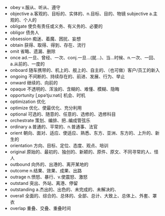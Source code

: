 - obey v.服从、听从、遵守
- objective a.客观的、目标的、实体的、n.目标、目的、物镜     subjective a.主观的、个人的
- obligate 使负有责任或义务、有义务的、必要的
- obligor 债务人
- obsession 痴迷、着魔、困扰、妄想
- obtain 获得、取得、得到、存在、流行
- omit 省略、遗漏、删除
- once ad.一旦、曾经、一次、conj.一旦...(就...)、当...时候、n.一次、一回、a.从前的、一度的
- onboard 随车携带的、机上的、舰上的、自主的、（也可做）客户/员工的新入
- ongoing 不间断的、持续存在的、前进、发展、行为、举止
- onward 继续的、向前的
- opaque 不透明的、浑浊的、含糊的、难懂、模糊、隐晦
- opportunity [ˌɒpəˈtjuːnəti] 机会、时机
- optimization 优化
- optimize 优化、使最优化、充分利用
- optional 可选的、随意的、任意的、选修的、选修科目
- orchestrate 策划、编排、把..编成管弦乐
- ordinary a.普通的、平常的、n.普通事、法官
- orient 朝向、面对、适应、使适应、熟悉、东方、亚洲、东方的、上升的、新生的
- orientation 方向、目标、定位、态度、观点、培训
- original 原始的、最初的、独创的、新颖的、原件、原文、不同寻常的人、怪人
- outbound 向外的、出港的、离开某地的
- outcome n.结果、效果、成果、出路
- outrage n.愤怒、暴行、v.使震怒、激怒
- outstand 突出、外站、离港、停留
- outstanding a.杰出的、出色的、未完成的、未解决的、
- overall 全面的、综合的、总体的、全部、总计、大致上、总体上、外套、罩衣
- overlap 重叠、交叠、重叠时间